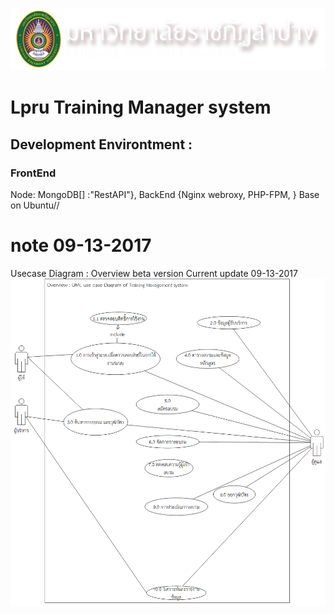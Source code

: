 
![(LPRU)](logo.png)
# Lpru Training Manager system


## Development Environtment  : 
### FrontEnd
Node:
MongoDB[]
:"RestAPI"}, 
BackEnd {Nginx webroxy, PHP-FPM, } Base on Ubuntu//
# note 09-13-2017
 Usecase Diagram : Overview beta version Current update 09-13-2017
 ![(UML1)](Drawing-Overview.png)
